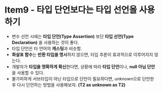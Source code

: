 # Item9 - 타입 단언보다는 타입 선언을 사용하기
- 변수 선언 시에는 **타입 단언(Type Assertion)** 보단 **타입 선언(Type Declaration)** 을 사용하는 것이 좋다.
- 타입 단언은 타 언어의 **캐스팅**과 비슷함.
- **화살표 함수**는 **반환 타입을 명시**하지 않으면, 타입 추론이 효과적으로 이루어지지 않는다.
- 개발자가 **타입을 명확하게 확신**한다면, 상황에 따라 **타입 단언**이나, **null 아님 단언**을 사용할 수 있다.
- 불가피하게 서브타입이 아닌 타입으로 단언이 필요하다면, unknown으로 단언한 후 다시 단언하는 방법을 사용해보자. **(T2 as unknown as T2)**